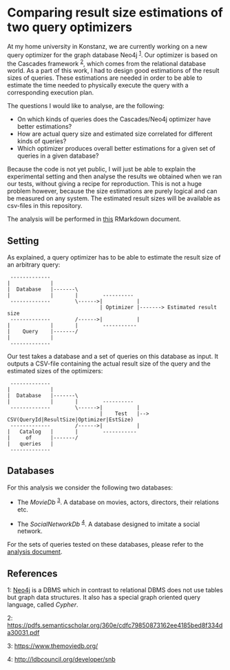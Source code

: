 # Comparing result size estimations of two query optimizers

At my home university in Konstanz, we are currently working on a new query optimizer for the graph database Neo4j <sup>[1](#neo4j)</sup>. Our optimizer is based on the Cascades framework <sup>[2](#cascades)</sup>, which comes from the relational database world. As a part of this work, I had to design good estimations of the result sizes of queries. These estimations are needed in order to be able to estimate the time needed to physically execute the query with a corresponding execution plan.

The questions I would like to analyse, are the following:
- On which kinds of queries does the Cascades/Neo4j optimizer have better estimations?
- How are actual query size and estimated size correlated for different kinds of queries?
- Which optimizer produces overall better estimations for a given set of queries in a given database?

Because the code is not yet public, I will just be able to explain the experimental setting and then analyse the results we obtained when we ran our tests, without giving a recipe for reproduction. This is not a huge problem however, because the size estimations are purely logical and can be measured on any system. The estimated result sizes will be available as csv-files in this repository.

The analysis will be performed in [this]() RMarkdown document.

## Setting

As explained, a query optimizer has to be able to estimate the result size of
an arbitrary query:

```
 -------------
|             |
|  Database   |-------\
|             |       |        ----------
 -------------        \------>|           |
                              | Optimizer |-------> Estimated result size
 -------------        /------>|           |
|             |       |        -----------
|    Query    |-------/
|             |
 -------------
```

Our test takes a database and a set of queries on this database as input.
It outputs a CSV-file containing the actual result size of the query and the
estimated sizes of the optimizers:

```
 -------------
|             |
|  Database   |-------\
|             |       |        ----------
 -------------        \------>|           |
                              |    Test   |--> CSV(QueryId|ResultSize|Optimizer|EstSize)
 -------------        /------>|           |
|   Catalog   |       |        -----------
|     of      |-------/
|   queries   |
 -------------
```

## Databases

For this analysis we consider the following two databases:

- The *MovieDb* <sup>[3](#moviedb)</sup>. A database on movies, actors, directors, their relations etc.

- The *SocialNetworkDb* <sup>[4](#socialnetworkdb)</sup>. A database designed to imitate a social network.

For the sets of queries tested on these databases, please refer to the [analysis document]().

## References

<a name="neo4j">1</a>: [Neo4j](https://neo4j.com/) is a DBMS which in contrast to relational DBMS does not use tables but graph data structures. It also has a special graph oriented query language, called *Cypher*.

<a name="cascades">2</a>: <https://pdfs.semanticscholar.org/360e/cdfc79850873162ee4185bed8f334da30031.pdf>

<a name="moviedb">3</a>: <https://www.themoviedb.org/>

<a name="socialnetworkdb">4</a>: <http://ldbcouncil.org/developer/snb>


